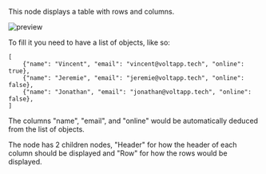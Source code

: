 This node displays a table with rows and columns.

![preview](/documentation/nodes/table/preview.png)

To fill it you need to have a list of objects, like so:

```
[
    {"name": "Vincent", "email": "vincent@voltapp.tech", "online": true},
    {"name": "Jeremie", "email": "jeremie@voltapp.tech", "online": false},
    {"name": "Jonathan", "email": "jonathan@voltapp.tech", "online": false},
]
```

The columns "name", "email", and "online" would be automatically deduced from the list of objects.

The node has 2 children nodes, "Header" for how the header of each column should be displayed and "Row" for how the rows would be displayed.
